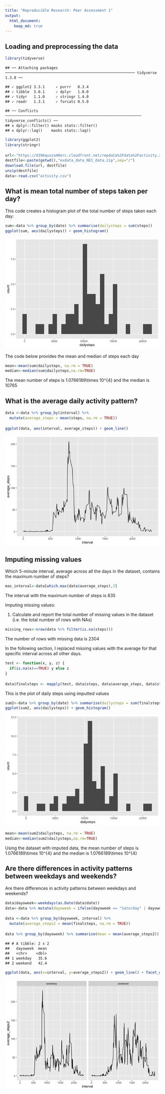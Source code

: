 ```yaml
---
title: "Reproducible Research: Peer Assessment 1"
output: 
  html_document:
    keep_md: true
---
```



## Loading and preprocessing the data

```r
library(tidyverse)
```

```
## ── Attaching packages ─────────────────────────────────────────────────────────── tidyverse 1.3.0 ──
```

```
## ✓ ggplot2 3.3.1     ✓ purrr   0.3.4
## ✓ tibble  3.0.1     ✓ dplyr   1.0.0
## ✓ tidyr   1.1.0     ✓ stringr 1.4.0
## ✓ readr   1.3.1     ✓ forcats 0.5.0
```

```
## ── Conflicts ────────────────────────────────────────────────────────────── tidyverse_conflicts() ──
## x dplyr::filter() masks stats::filter()
## x dplyr::lag()    masks stats::lag()
```

```r
library(ggplot2)
library(stringr)

url<-"https://d396qusza40orc.cloudfront.net/repdata%2Fdata%2Factivity.zip"
destfile<-paste(getwd(),"exdata_data_NEI_data.zip",sep="/") 
download.file(url, destfile)
unzip(destfile)
data<-read.csv("activity.csv")
```


## What is mean total number of steps taken per day?
This code creates a histogram plot of the total number of steps taken each day:

```r
sum<-data %>% group_by(date) %>% summarise(dailysteps = sum(steps))
ggplot(sum, aes(dailysteps)) + geom_histogram()
```

![](PA1_template_files/figure-html/unnamed-chunk-2-1.png)<!-- -->

The code below provides the mean and median of steps each day



```r
mean<-mean(sum$dailysteps, na.rm = TRUE)
median<-median(sum$dailysteps,na.rm=TRUE)
```
                
The mean number of steps is 1.0766189\times 10^{4} and the median is 10765

## What is the average daily activity pattern?



```r
data <-data %>% group_by(interval) %>% 
  mutate(average_steps = mean(steps, na.rm = TRUE))

ggplot(data, aes(interval, average_steps)) + geom_line()
```

![](PA1_template_files/figure-html/unnamed-chunk-4-1.png)<!-- -->



## Imputing missing values

Which 5-minute interval, average across all the days in the dataset, 
contains the maximum number of steps?


```r
max_interval<-data[which.max(data$average_steps),3]
```
The interval with the maximum number of steps is 835

Imputing missing values: 

1. Calculate and report the total number of missing values in the dataset 
(i.e. the total number of rows with NAs)

```r
missing_rows<-nrow(data %>% filter(is.na(steps)))
```
The number of rows with missing data is 2304

In the following section, I replaced missing values with the average for 
that specific interval across all other days. 


```r
test <- function(x, y, z) {
  if(is.na(x)==TRUE) y else z
}

data$finalsteps <- mapply(test, data$steps, data$average_steps, data$steps)
```

This is the plot of daily steps using imputted values

```r
sum2<-data %>% group_by(date) %>% summarise(dailysteps = sum(finalsteps))
ggplot(sum2, aes(dailysteps)) + geom_histogram()
```

![](PA1_template_files/figure-html/unnamed-chunk-8-1.png)<!-- -->

```r
mean<-mean(sum2$dailysteps, na.rm = TRUE)
median<-median(sum2$dailysteps,na.rm=TRUE)
```
                
Using the dataset with imputed data, the mean number of steps is 1.0766189\times 10^{4} and the median is 1.0766189\times 10^{4}



## Are there differences in activity patterns between weekdays and weekends?
Are there differences in activity patterns between weekdays and weekends?


```r
data$dayoweek<-weekdays(as.Date(data$date))
data<-data %>% mutate(dayoweek = ifelse(dayoweek == "Saturday" | dayoweek == "Sunday", "weekend", "weekday"))

data <-data %>% group_by(dayoweek, interval) %>% 
  mutate(average_steps2 = mean(finalsteps, na.rm = TRUE))

data %>% group_by(dayoweek) %>% summarise(mean = mean(average_steps2))
```

```
## # A tibble: 2 x 2
##   dayoweek  mean
##   <chr>    <dbl>
## 1 weekday   35.6
## 2 weekend   42.4
```

```r
ggplot(data, aes(x=interval, y=average_steps2)) + geom_line() + facet_wrap(~dayoweek)
```

![](PA1_template_files/figure-html/unnamed-chunk-10-1.png)<!-- -->



  







